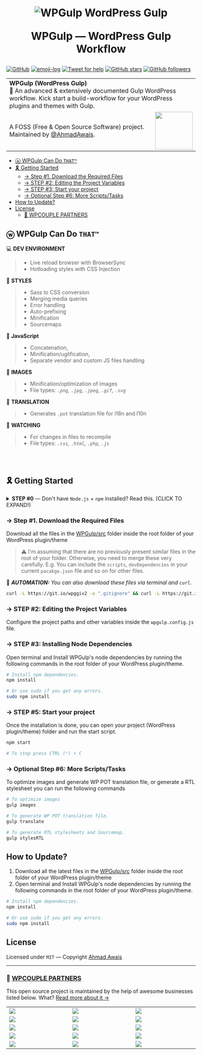 
<h1 align="center">
  <img src="https://on.ahmda.ws/cf1298feadee/c" alt="WPGulp WordPress Gulp" />

  WPGulp — WordPress Gulp Workflow
</h1>

[![GitHub](https://img.shields.io/wordpress/v/akismet.svg?maxAge=2592000&style=flat-square&label=WordPress)](https://github.com/ahmadawais/WPGulp/)
[![emoji-log](https://cdn.rawgit.com/ahmadawais/stuff/ca97874/emoji-log/flat.svg)](https://github.com/ahmadawais/Emoji-Log/) [![Tweet for help](https://img.shields.io/twitter/follow/mrahmadawais.svg?style=social&label=Tweet%20@MrAhmadAwais)](https://twitter.com/mrahmadawais/) [![GitHub stars](https://img.shields.io/github/stars/ahmadawais/WPGulp.svg?style=social&label=Stars)](https://github.com/ahmadawais/WPGulp/stargazers) [![GitHub followers](https://img.shields.io/github/followers/ahmadawais.svg?style=social&label=Follow)](https://github.com/ahmadawais?tab=followers)

<table width='100%'>
    <tr>
        <td align='left' width='100%' colspan='2'>
            <strong>WPGulp (WordPress Gulp)</strong><br />
            🎯 An advanced & extensively documented Gulp WordPress workflow. Kick start a build-workflow for your WordPress plugins and themes with Gulp.
        </td>
    </tr>
    <tr>
        <td>
            A FOSS (Free & Open Source Software) project. Maintained by <a href='https://github.com/ahmadawais'>@AhmadAwais</a>.
        </td>
        <td align='center'>
            <a href='https://twitter.com/MrAhmadAwais/'>
                <img src='https://img.shields.io/badge/AHMAD-AWAIS-gray.svg?colorB=5734F5&style=flat' width='100' />
            </a>
        </td>
    </tr>
</table>

- [ⓦ WPGulp Can Do `THAT™`](#%E2%93%A6-wpgulp-can-do-that%E2%84%A2)
- [🎗 Getting Started](#%F0%9F%8E%97-getting-started)
	- [→ Step #1. Download the Required Files](#%E2%86%92-step-1-download-the-required-files)
	- [→ STEP #2: Editing the Project Variables](#%E2%86%92-step-2-editing-the-project-variables)
	- [→ STEP #3: Start your project](#%E2%86%92-step-3-start-your-project)
	- [→ Optional Step #6: More Scripts/Tasks](#%E2%86%92-optional-step-6-more-scriptstasks)
- [How to Update?](#how-to-update)
- [License](#license)
	- [🙌 WPCOUPLE PARTNERS](#%F0%9F%99%8C-wpcouple-partners)

## ⓦ WPGulp Can Do `THAT™`

💻 **DEV ENVIRONMENT**

>- Live reload browser with BrowserSync
>- Hotloading styles with CSS Injection

🎨 **STYLES**

>- Sass to CSS conversion
>- Merging media queries
>- Error handling
>- Auto-prefixing
>- Minification
>- Sourcemaps

🌋 **JavaScript**


>- Concatenation,
>- Minification/uglification,
>- Separate vendor and custom JS files handling

🌁 **IMAGES**

>- Minification/optimization of images
>- File types: _`.png`, `.jpg`, `.jpeg`, `.gif`, `.svg`_

💯 **TRANSLATION**

>- Generates `.pot` translation file for i18n and l10n

👀 **WATCHING**

>- For changes in files to recompile
>- File types: _`.css`, `.html`, `.php`, `.js`_

<br><br>

## 🎗 Getting Started

<details>
 <summary><strong> STEP #0</strong> — Don't have <code>Node.js</code> + <code>npm</code> installed? Read this. (CLICK TO EXPAND!)</summary>

In case you are an absolute beginner to the world of `Node.js`, JavaScript, and `npm` packages — all you need to do is go to the Node's site [download + install](https://nodejs.org/en/download/) Node on your system. This will install both `Node.js` and `npm`, i.e., node package manager — the command line interface of Node.js.

You can verify the install by opening your terminal app and typing...

```sh
node -v
# Results into v9.1.0 — make sure you have Node >= 8 installed.

npm -v
# Results into 5.6.0 — make sure you have npm >= 5.3 installed.
```

</details>

### → Step #1. Download the Required Files

Download all the files in the [WPGulp/src](/src) folder inside the root folder of your WordPress plugin/theme

> ⚠️  I'm assuming that there are no previously present similar files in the root of your folder. Otherwise, you need to merge these very carefully. E.g. You can include the `scripts`, `devDependencies` in your current `pacakge.json` file and so on for other files.

🤖 _**AUTOMATION:** You can also download these files via terminal and `curl`._

```sh
curl -L https://git.io/wpggiv2 -o ".gitignore" && curl -L https://git.io/wpgfiv2 -o "gulpfile.babel.js" && curl -L https://git.io/wpgpkgv2 -o "package.json" && curl -L https://git.io/wpgcfgv2 -o "wpgulp.config.js" && curl -L https://git.io/wpgrecv2 -o ".editorconfig" && curl -L https://git.io/wpgresv2 -o ".eslintrc.js" && curl -L https://git.io/wpgresiv2 -o ".eslintignore"
```

### → STEP #2: Editing the Project Variables

Configure the project paths and other variables inside the `wpgulp.config.js` file.

### → STEP #3: Installing Node Dependencies

Open terminal and Install WPGulp's node dependencies by running the following commands in the root folder of your WordPress plugin/theme.

```sh
# Install npm dependencies.
npm install

# Or use sudo if you get any errors.
sudo npm install
```

### → STEP #5: Start your project

Once the installation is done, you can open your project (WordPress plugin/theme) folder and run the start script.

```sh
npm start

# To stop press CTRL (⌃) + C
```

### → Optional Step #6: More Scripts/Tasks

To optimize images and generate WP POT translation file, or generate a RTL stylesheet you can run the following commands

```sh
# To optimize images
gulp images

# To generate WP POT translation file.
gulp translate

# To generate RTL stylesheets and Sourcemap.
gulp stylesRTL
```

## How to Update?

1. Download all the latest files in the [WPGulp/src](/src) folder inside the root folder of your WordPress plugin/theme
2. Open terminal and Install WPGulp's node dependencies by running the following commands in the root folder of your WordPress plugin/theme.

```sh
# Install npm dependencies.
npm install

# Or use sudo if you get any errors.
sudo npm install
```

## License

Licensed under `MIT` — Copyright [Ahmad Awais](https://AhmadAwais.com/)

---

### 🙌 [WPCOUPLE PARTNERS](https://WPCouple.com/partners)

This open source project is maintained by the help of awesome businesses listed below. What? [Read more about it →](https://WPCouple.com/partners)

<table width='100%'>
    <tr>
        <td width='333.33'><a target='_blank' href='https://www.gravityforms.com/?utm_source=WPCouple&utm_medium=Partner'><img src='https://on.ahmda.ws/mtrE/c' /></a></td>
        <td width='333.33'><a target='_blank' href='https://kinsta.com/?utm_source=WPCouple&utm_medium=Partner'><img src='https://on.ahmda.ws/mu5O/c' /></a></td>
        <td width='333.33'><a target='_blank' href='https://wpengine.com/?utm_source=WPCouple&utm_medium=Partner'><img src='https://on.ahmda.ws/mto3/c' /></a></td>
    </tr>
    <tr>
        <td width='333.33'><a target='_blank' href='https://www.sitelock.com/?utm_source=WPCouple&utm_medium=Partner'><img src='https://on.ahmda.ws/mtyZ/c' /></a></td>
        <td width='333.33'><a target='_blank' href='https://wp-rocket.me/?utm_source=WPCouple&utm_medium=Partner'><img src='https://on.ahmda.ws/mtrv/c' /></a></td>
        <td width='333.33'><a target='_blank' href='https://blogvault.net/?utm_source=WPCouple&utm_medium=Partner'><img src='https://on.ahmda.ws/mtph/c' /></a></td>
    </tr>
    <tr>
        <td width='333.33'><a target='_blank' href='https://cridio.com/?utm_source=WPCouple&utm_medium=Partner'><img src='https://on.ahmda.ws/mtmy/c' /></a></td>
        <td width='333.33'><a target='_blank' href='https://wecobble.com/?utm_source=WPCouple&utm_medium=Partner'><img src='https://on.ahmda.ws/mtrW/c' /></a></td>
        <td width='333.33'><a target='_blank' href='https://www.cloudways.com/?utm_source=WPCouple&utm_medium=Partner'><img src='https://on.ahmda.ws/mu0C/c' /></a></td>
    </tr>
    <tr>
        <td width='333.33'><a target='_blank' href='https://www.cozmoslabs.com/?utm_source=WPCouple&utm_medium=Partner'><img src='https://on.ahmda.ws/mu9W/c' /></a></td>
        <td width='333.33'><a target='_blank' href='https://wpgeodirectory.com/?utm_source=WPCouple&utm_medium=Partner'><img src='https://on.ahmda.ws/mtwv/c' /></a></td>
        <td width='333.33'><a target='_blank' href='https://www.wpsecurityauditlog.com/?utm_source=WPCouple&utm_medium=Partner'><img src='https://on.ahmda.ws/mtkh/c' /></a></td>
    </tr>
    <tr>
        <td width='333.33'><a target='_blank' href='https://mythemeshop.com/?utm_source=WPCouple&utm_medium=Partner'><img src='https://on.ahmda.ws/n3ug/c' /></a></td>
        <td width='333.33'><a target='_blank' href='https://www.liquidweb.com/?utm_source=WPCouple&utm_medium=Partner'><img src='https://on.ahmda.ws/mtnt/c' /></a></td>
        <td width='333.33'><a target='_blank' href='https://WPCouple.com/contact?utm_source=WPCouple&utm_medium=Partner'><img src='https://on.ahmda.ws/mu3F/c' /></a></td>
    </tr>
</table>
